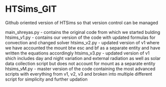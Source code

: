 # HTSims_GIT
Github oriented version of HTSims so that version control can be managed

main_shreyas.py - contains the original code from which we started bulding
htsims_v1.py - contains our version of the code with updated formulas for convection and changed solver
htsims_v2.py - updated version of v1 where we have accounted the mount btw esc and bf as a separate entity and have written the equations accordingly
htsims_v3.py - updated version of v1 shich includes day and night variation and external radiation as well as solar data collection script but does not account for mount as a separate entity
htsims_vM.py - master version of the code containing the most advanced scripts with everything from v1, v2, v3 and broken into multiple different script for simplicity and further updation 
